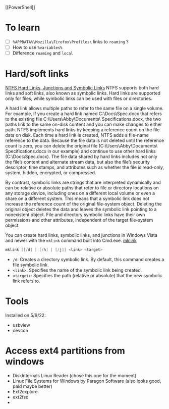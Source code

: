 [[PowerShell]]

# To learn
- [ ] `%APPDATA%\Mozilla\Firefox\Profiles\` links to `roaming` ?
- [ ] How to use `%variables%`
- [ ] Difference `roaming` and `local`

# Hard/soft links
[NTFS Hard Links, Junctions and Symbolic Links](https://www.2brightsparks.com/resources/articles/ntfs-hard-links-junctions-and-symbolic-links.html)
NTFS supports both hard links and soft links, also known as symbolic links. Hard links are supported only for files, while symbolic links can be used with files or directories.

A hard link allows multiple paths to refer to the same file on a single volume. For example, if you create a hard link named C:\Docs\Spec.docx that refers to the existing file C:\Users\Abby\Documents\ Specifications.docx, the two paths link to the same on-disk content and you can make changes to either path. NTFS implements hard links by keeping a reference count on the file data on disk. Each time a hard link is created, NTFS adds a file-name reference to the data. Because the file data is not deleted until the reference count is zero, you can delete the original file (C:\Users\Abby\Documents\ Specifications.docx in our example) and continue to use other hard links (C:\Docs\Spec.docx). The file data shared by hard links includes not only the file’s content and alternate stream data, but also the file’s security descriptor, time stamps, and attributes such as whether the file is read-only, system, hidden, encrypted, or compressed.

By contrast, symbolic links are strings that are interpreted dynamically and can be relative or absolute paths that refer to file or directory locations on any storage device, including ones on a different local volume or even a share on a different system. This means that a symbolic link does not increase the reference count of the original file-system object. Deleting the original object deletes the data and leaves the symbolic link pointing to a nonexistent object. File and directory symbolic links have their own permissions and other attributes, independent of the target file-system object.

You can create hard links, symbolic links, and junctions in Windows Vista and newer with the `mklink` command built into Cmd.exe. [mklink](https://learn.microsoft.com/en-us/windows-server/administration/windows-commands/mklink)
```powershell
mklink [[/d] | [/h] | [/j]] <link> <target>
```
- `/d`: Creates a directory symbolic link. By default, this command creates a file symbolic link.
- `<link>`: Specifies the name of the symbolic link being created.
- `<target>`: Specifies the path (relative or absolute) that the new symbolic link refers to.

# Tools
Installed on 5/9/22:
- usbview
- devcon

# Access ext4 partitions from windows
- DiskInternals Linux Reader (chose this one for the moment)
- Linux File Systems for Windows by Paragon Software (also looks good, paid maybe better)
- Ext2explore
- ext2fsd
- 